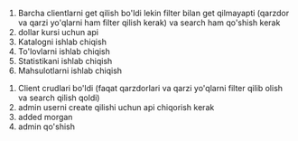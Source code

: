 <!-- Not completed -->

1. Barcha clientlarni get qilish bo'ldi lekin filter bilan get qilmayapti (qarzdor va qarzi yo'qlarni ham filter qilish kerak) va search ham qo'shish kerak
2. dollar kursi uchun api
3. Katalogni ishlab chiqish
4. To'lovlarni ishlab chiqish
5. Statistikani ishlab chiqish
6. Mahsulotlarni ishlab chiqish

<!-- Completed -->

1. Client crudlari bo'ldi (faqat qarzdorlari va qarzi yo'qlarni filter qilib olish va search qilish qoldi)
2. admin userni create qilishi uchun api chiqorish kerak
3. added morgan
4. admin qo'shish
